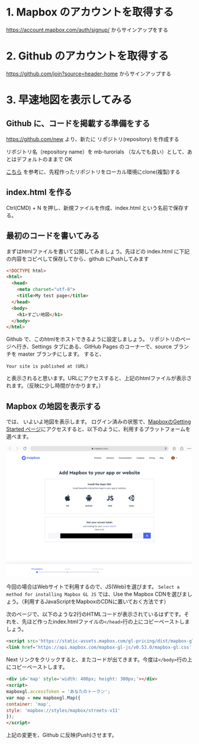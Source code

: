 # 1. Mapbox のアカウントを取得する

https://account.mapbox.com/auth/signup/ からサインアップをする

# 2. Github のアカウントを取得する

https://github.com/join?source=header-home からサインアップする

# 3. 早速地図を表示してみる

## Github に、コードを掲載する準備をする

https://github.com/new より、新たに リポジトリ(repository) を作成する

リポジトリ名（repository name）を mb-turorials （なんでも良い）として、あとはデフォルトのままで OK

[こちら](https://qiita.com/elu_jaune/items/eb354558d0dc39add152) を参考に、先程作ったリポジトリをローカル環境にclone(複製)する

## index.html を作る

Ctrl(CMD) + N を押し、新規ファイルを作成、index.html という名前で保存する。

## 最初のコードを書いてみる

まずはhtmlファイルを書いて公開してみましょう。先ほどの index.html に下記の内容をコピペして保存してから、github にPushしてみます

```html
<!DOCTYPE html>
<html>
  <head>
    <meta charset="utf-8">
    <title>My test page</title>
  </head>
  <body>
    <h1>すごい地図</h1>
  </body>
</html>
```

Github で、このhtmlをホストできるように設定しましょう。
リポジトリのページへ行き、Settings タブにある、GitHub Pages のコーナーで、source ブランチを master ブランチにします。
すると、

`Your site is published at (URL)`
 
と表示されると思います。URLにアクセスすると、上記のhtmlファイルが表示されます。（反映に少し時間がかかります。）
 
## Mapbox の地図を表示する
 
では、 いよいよ地図を表示します。
ログイン済みの状態で、[MapboxのGetting Started ページ](https://www.mapbox.com/install/)にアクセスすると、以下のように、利用するプラットフォームを選べます。

![image](./images/select-platform.jpg)

今回の場合はWebサイトで利用するので、JS(Web)を選びます。
`Select a method for installing Mapbox GL JS` では、Use the Mapbox CDNを選びましょう。（利用するJavaScriptをMapboxのCDNに置いておく方法です）

次のページで、以下のような2行のHTMLコードが表示されているはずです。それを、先ほど作ったindex.htmlファイルの`</head>`行の上にコピーペーストしましょう。

```html
<script src='https://static-assets.mapbox.com/gl-pricing/dist/mapbox-gl.js'></script>
<link href='https://api.mapbox.com/mapbox-gl-js/v0.53.0/mapbox-gl.css' rel='stylesheet' />
```

Next リンクをクリックすると、またコードが出てきます。今度は`</body>`行の上にコピーペーストします。

```html
<div id='map' style='width: 400px; height: 300px;'></div>
<script>
mapboxgl.accessToken = 'あなたのトークン';
var map = new mapboxgl.Map({
container: 'map',
style: 'mapbox://styles/mapbox/streets-v11'
});
</script>
```

上記の変更を、Github に反映(Push)させます。


